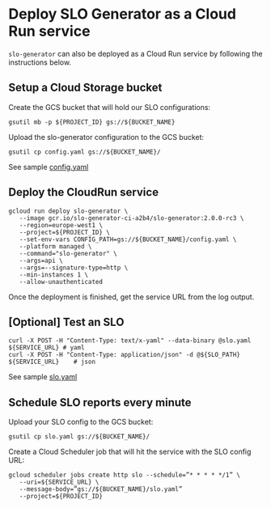 # Deploy SLO Generator as a Cloud Run service

`slo-generator` can also be deployed as a Cloud Run service by following the 
instructions below.

## Setup a Cloud Storage bucket

Create the GCS bucket that will hold our SLO configurations:

```
gsutil mb -p ${PROJECT_ID} gs://${BUCKET_NAME}
```

Upload the slo-generator configuration to the GCS bucket:

```
gsutil cp config.yaml gs://${BUCKET_NAME}/
```

See sample [config.yaml](../samples/config.yaml)

## Deploy the CloudRun service

```
gcloud run deploy slo-generator \
   --image gcr.io/slo-generator-ci-a2b4/slo-generator:2.0.0-rc3 \
   --region=europe-west1 \
   --project=${PROJECT_ID} \
   --set-env-vars CONFIG_PATH=gs://${BUCKET_NAME}/config.yaml \
   --platform managed \
   --command="slo-generator" \
   --args=api \
   --args=--signature-type=http \
   --min-instances 1 \
   --allow-unauthenticated
```

Once the deployment is finished, get the service URL from the log output.

## [Optional] Test an SLO
```
curl -X POST -H "Content-Type: text/x-yaml" --data-binary @slo.yaml ${SERVICE_URL} # yaml
curl -X POST -H "Content-Type: application/json" -d @${SLO_PATH} ${SERVICE_URL}    # json
```

See sample [slo.yaml](../../samples/cloud_monitoring/slo_gae_app_availability.yaml)

## Schedule SLO reports every minute

Upload your SLO config to the GCS bucket:
```
gsutil cp slo.yaml gs://${BUCKET_NAME}/
```

Create a Cloud Scheduler job that will hit the service with the SLO config URL:
```
gcloud scheduler jobs create http slo --schedule=”* * * * */1” \
   --uri=${SERVICE_URL} \
   --message-body=”gs://${BUCKET_NAME}/slo.yaml”
   --project=${PROJECT_ID}
```
